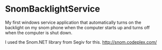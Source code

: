 # SnomBacklightService
My first windows service application that automatically turns on the backlight on my snom phone when the computer starts up and turns off when the computer is shut down. 

I used the Snom.NET library from Segiv for this. http://snom.codeplex.com/

